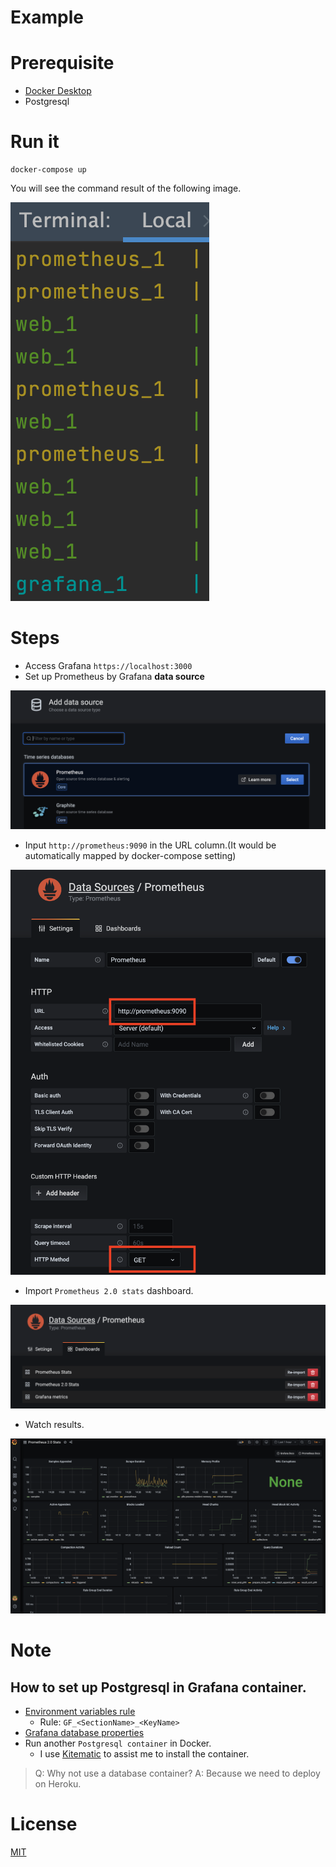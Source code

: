 # Example

# Prerequisite

- [Docker Desktop](https://www.docker.com/products/docker-desktop)
- Postgresql

# Run it

```shell
docker-compose up
```

You will see the command result of the following image.

![command](https://raw.githubusercontent.com/louis70109/prometheus-grafana-py/master/public/docker-command.png)

# Steps

- Access Grafana `https://localhost:3000`
- Set up Prometheus by Grafana **data source**

![data1](https://raw.githubusercontent.com/louis70109/prometheus-grafana-py/master/public/data1.png)

- Input `http://prometheus:9090` in the URL column.(It would be automatically mapped by docker-compose setting)

![setting](https://raw.githubusercontent.com/louis70109/prometheus-grafana-py/master/public/setting.png)

- Import `Prometheus 2.0 stats` dashboard.

![dashboard](https://raw.githubusercontent.com/louis70109/prometheus-grafana-py/master/public/dashboard.png)

- Watch results.

![result](https://raw.githubusercontent.com/louis70109/prometheus-grafana-py/master/public/result.png)

# Note

## How to set up Postgresql in Grafana container.

- [Environment variables rule](https://grafana.com/docs/grafana/latest/administration/configuration/#configure-with-environment-variables)
    - Rule: `GF_<SectionName>_<KeyName>`
- [Grafana database properties](https://grafana.com/docs/grafana/latest/administration/configuration/#database)
- Run another `Postgresql container` in Docker.
    - I use [Kitematic](https://github.com/docker/kitematic/releases) to assist me to install the container.
    
> Q: Why not use a database container?
> A: Because we need to deploy on Heroku.

# License

[MIT](https://github.com/louis70109/prometheus-grafana-py/blob/master/LICENSE)